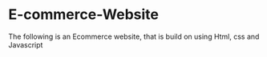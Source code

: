 # E-commerce-Website
The following is an Ecommerce website, that is build on using Html, css and Javascript

